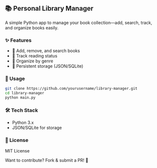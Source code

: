 ## 📚 Personal Library Manager  

A simple Python app to manage your book collection—add, search, track, and organize books easily.  

### ✨ Features  
- 📖 Add, remove, and search books  
- 📝 Track reading status  
- 📂 Organize by genre  
- 💾 Persistent storage (JSON/SQLite)  

### 🚀 Usage  
```sh
git clone https://github.com/yourusername/library-manager.git  
cd library-manager  
python main.py  
```  

### 🛠️ Tech Stack  
- Python 3.x  
- JSON/SQLite for storage  

### 📜 License  
MIT License  

Want to contribute? Fork & submit a PR! 🚀